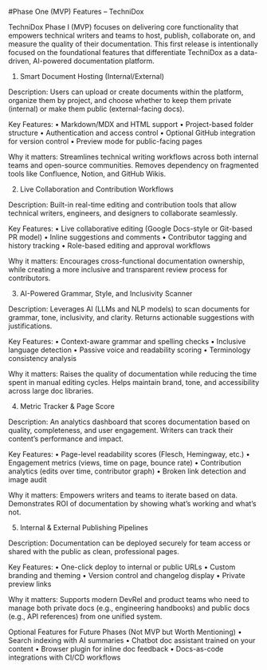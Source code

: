 #Phase One (MVP) Features – TechniDox

TechniDox Phase I (MVP) focuses on delivering core functionality that empowers technical writers and teams to host, publish, collaborate on, and measure the quality of their documentation. This first release is intentionally focused on the foundational features that differentiate TechniDox as a data-driven, AI-powered documentation platform.

1. Smart Document Hosting (Internal/External)

Description:
Users can upload or create documents within the platform, organize them by project, and choose whether to keep them private (internal) or make them public (external-facing docs).

Key Features:
	•	Markdown/MDX and HTML support
	•	Project-based folder structure
	•	Authentication and access control
	•	Optional GitHub integration for version control
	•	Preview mode for public-facing pages

Why it matters:
Streamlines technical writing workflows across both internal teams and open-source communities. Removes dependency on fragmented tools like Confluence, Notion, and GitHub Wikis.

2. Live Collaboration and Contribution Workflows

Description:
Built-in real-time editing and contribution tools that allow technical writers, engineers, and designers to collaborate seamlessly.

Key Features:
	•	Live collaborative editing (Google Docs-style or Git-based PR model)
	•	Inline suggestions and comments
	•	Contributor tagging and history tracking
	•	Role-based editing and approval workflows

Why it matters:
Encourages cross-functional documentation ownership, while creating a more inclusive and transparent review process for contributors.

3. AI-Powered Grammar, Style, and Inclusivity Scanner

Description:
Leverages AI (LLMs and NLP models) to scan documents for grammar, tone, inclusivity, and clarity. Returns actionable suggestions with justifications.

Key Features:
	•	Context-aware grammar and spelling checks
	•	Inclusive language detection
	•	Passive voice and readability scoring
	•	Terminology consistency analysis

Why it matters:
Raises the quality of documentation while reducing the time spent in manual editing cycles. Helps maintain brand, tone, and accessibility across large doc libraries.

4. Metric Tracker & Page Score

Description:
An analytics dashboard that scores documentation based on quality, completeness, and user engagement. Writers can track their content’s performance and impact.

Key Features:
	•	Page-level readability scores (Flesch, Hemingway, etc.)
	•	Engagement metrics (views, time on page, bounce rate)
	•	Contribution analytics (edits over time, contributor graph)
	•	Broken link detection and image audit

Why it matters:
Empowers writers and teams to iterate based on data. Demonstrates ROI of documentation by showing what’s working and what’s not.

5. Internal & External Publishing Pipelines

Description:
Documentation can be deployed securely for team access or shared with the public as clean, professional pages.

Key Features:
	•	One-click deploy to internal or public URLs
	•	Custom branding and theming
	•	Version control and changelog display
	•	Private preview links

Why it matters:
Supports modern DevRel and product teams who need to manage both private docs (e.g., engineering handbooks) and public docs (e.g., API references) from one unified system.

Optional Features for Future Phases (Not MVP but Worth Mentioning)
	•	Search indexing with AI summaries
	•	Chatbot doc assistant trained on your content
	•	Browser plugin for inline doc feedback
	•	Docs-as-code integrations with CI/CD workflows
